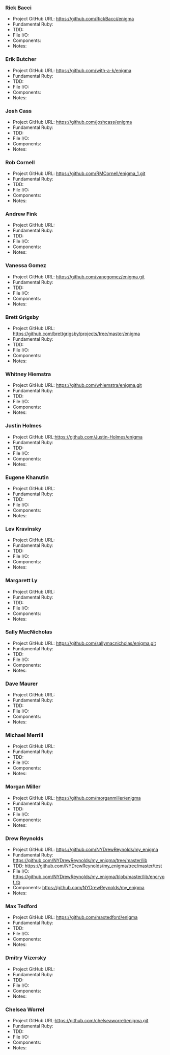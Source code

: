 ### Rick Bacci

* Project GitHub URL: https://github.com/RickBacci/enigma
* Fundamental Ruby:
* TDD:
* File I/O:
* Components:
* Notes:

### Erik Butcher

* Project GitHub URL: https://github.com/with-a-k/enigma
* Fundamental Ruby:
* TDD:
* File I/O:
* Components:
* Notes:

### Josh Cass

* Project GitHub URL: https://github.com/joshcass/enigma
* Fundamental Ruby:
* TDD:
* File I/O:
* Components:
* Notes:

### Rob Cornell

* Project GitHub URL: https://github.com/RMCornell/enigma_1.git
* Fundamental Ruby:
* TDD:
* File I/O:
* Components:
* Notes:

### Andrew Fink

* Project GitHub URL:
* Fundamental Ruby:
* TDD:
* File I/O:
* Components:
* Notes:

### Vanessa Gomez

* Project GitHub URL: https://github.com/vanegomez/enigma.git
* Fundamental Ruby:
* TDD:
* File I/O:
* Components:
* Notes:

### Brett Grigsby

* Project GitHub URL: https://github.com/brettgrigsby/projects/tree/master/enigma
* Fundamental Ruby:
* TDD:
* File I/O:
* Components:
* Notes:

### Whitney Hiemstra

* Project GitHub URL: https://github.com/whiemstra/enigma.git
* Fundamental Ruby:
* TDD:
* File I/O:
* Components:
* Notes:

### Justin Holmes

* Project GitHub URL:https://github.com/Justin-Holmes/enigma
* Fundamental Ruby:
* TDD:
* File I/O:
* Components:
* Notes:

### Eugene Khanutin

* Project GitHub URL:
* Fundamental Ruby:
* TDD:
* File I/O:
* Components:
* Notes:

### Lev Kravinsky

* Project GitHub URL:
* Fundamental Ruby:
* TDD:
* File I/O:
* Components:
* Notes:

### Margarett Ly

* Project GitHub URL:
* Fundamental Ruby:
* TDD:
* File I/O:
* Components:
* Notes:

### Sally MacNicholas

* Project GitHub URL: https://github.com/sallymacnicholas/enigma.git
* Fundamental Ruby:
* TDD:
* File I/O:
* Components:
* Notes:

### Dave Maurer

* Project GitHub URL:
* Fundamental Ruby:
* TDD:
* File I/O:
* Components:
* Notes:

### Michael Merrill

* Project GitHub URL:
* Fundamental Ruby:
* TDD:
* File I/O:
* Components:
* Notes:

### Morgan Miller

* Project GitHub URL: https://github.com/morganmiller/enigma
* Fundamental Ruby:
* TDD:
* File I/O:
* Components:
* Notes:

### Drew Reynolds

* Project GitHub URL: https://github.com/NYDrewReynolds/my_enigma
* Fundamental Ruby: https://github.com/NYDrewReynolds/my_enigma/tree/master/lib
* TDD: https://github.com/NYDrewReynolds/my_enigma/tree/master/test
* File I/O: https://github.com/NYDrewReynolds/my_enigma/blob/master/lib/encrypt.rb
* Components: https://github.com/NYDrewReynolds/my_enigma
* Notes: 

### Max Tedford

* Project GitHub URL: https://github.com/maxtedford/enigma
* Fundamental Ruby:
* TDD:
* File I/O:
* Components:
* Notes:

### Dmitry Vizersky

* Project GitHub URL:
* Fundamental Ruby:
* TDD:
* File I/O:
* Components:
* Notes:

### Chelsea Worrel

* Project GitHub URL:https://github.com/chelseaworrel/enigma.git
* Fundamental Ruby:
* TDD:
* File I/O:
* Components:
* Notes:

